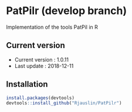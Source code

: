 # PatPilr (develop  branch)
Implementation of the tools PatPil in R

## Current version
* Current version : 1.0.11
* Last update : 2018-12-11


## Installation

``` r
install.packages(devtools)
devtools::install_github("Rjauslin/PatPilr")

```
